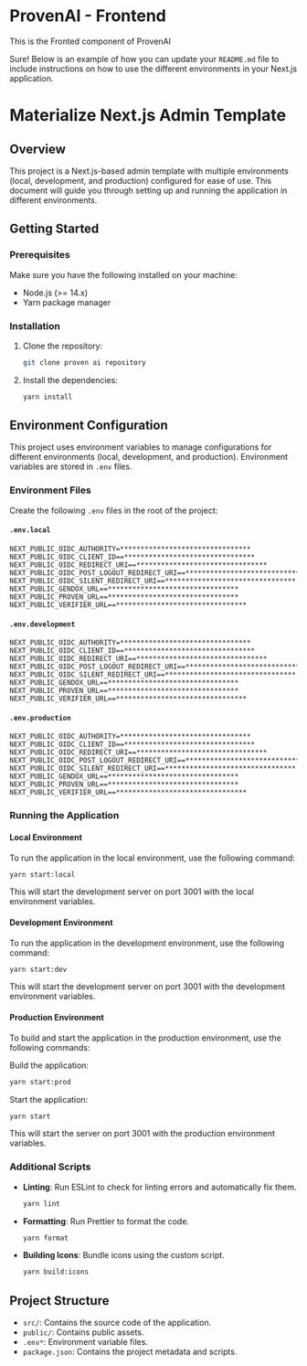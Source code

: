 # ProvenAI - Frontend

This is the Fronted component of ProvenAI

Sure! Below is an example of how you can update your `README.md` file to include instructions on how to use the different environments in your Next.js application.


# Materialize Next.js Admin Template

## Overview

This project is a Next.js-based admin template with multiple environments (local, development, and production) configured for ease of use. This document will guide you through setting up and running the application in different environments.

## Getting Started

### Prerequisites

Make sure you have the following installed on your machine:

- Node.js (>= 14.x)
- Yarn package manager

### Installation

1. Clone the repository:
   ```bash
   git clone proven ai repository
   
   ```

2. Install the dependencies:
   ```bash
   yarn install
   ```

## Environment Configuration

This project uses environment variables to manage configurations for different environments (local, development, and production). Environment variables are stored in `.env` files.

### Environment Files

Create the following `.env` files in the root of the project:

#### `.env.local`
```env
NEXT_PUBLIC_OIDC_AUTHORITY=********************************
NEXT_PUBLIC_OIDC_CLIENT_ID==********************************
NEXT_PUBLIC_OIDC_REDIRECT_URI==********************************
NEXT_PUBLIC_OIDC_POST_LOGOUT_REDIRECT_URI==********************************
NEXT_PUBLIC_OIDC_SILENT_REDIRECT_URI==********************************
NEXT_PUBLIC_GENDOX_URL==********************************
NEXT_PUBLIC_PROVEN_URL==********************************
NEXT_PUBLIC_VERIFIER_URL==********************************
```

#### `.env.development`
```env
NEXT_PUBLIC_OIDC_AUTHORITY=********************************
NEXT_PUBLIC_OIDC_CLIENT_ID==********************************
NEXT_PUBLIC_OIDC_REDIRECT_URI==********************************
NEXT_PUBLIC_OIDC_POST_LOGOUT_REDIRECT_URI==********************************
NEXT_PUBLIC_OIDC_SILENT_REDIRECT_URI==********************************
NEXT_PUBLIC_GENDOX_URL==********************************
NEXT_PUBLIC_PROVEN_URL==********************************
NEXT_PUBLIC_VERIFIER_URL==********************************
```

#### `.env.production`
```env
NEXT_PUBLIC_OIDC_AUTHORITY=********************************
NEXT_PUBLIC_OIDC_CLIENT_ID==********************************
NEXT_PUBLIC_OIDC_REDIRECT_URI==********************************
NEXT_PUBLIC_OIDC_POST_LOGOUT_REDIRECT_URI==********************************
NEXT_PUBLIC_OIDC_SILENT_REDIRECT_URI==********************************
NEXT_PUBLIC_GENDOX_URL==********************************
NEXT_PUBLIC_PROVEN_URL==********************************
NEXT_PUBLIC_VERIFIER_URL==********************************
```

### Running the Application

#### Local Environment

To run the application in the local environment, use the following command:
```bash
yarn start:local
```
This will start the development server on port 3001 with the local environment variables.

#### Development Environment

To run the application in the development environment, use the following command:
```bash
yarn start:dev
```
This will start the development server on port 3001 with the development environment variables.

#### Production Environment

To build and start the application in the production environment, use the following commands:

Build the application:
```bash
yarn start:prod
```

Start the application:
```bash
yarn start
```
This will start the server on port 3001 with the production environment variables.

### Additional Scripts

- **Linting**: Run ESLint to check for linting errors and automatically fix them.
  ```bash
  yarn lint
  ```

- **Formatting**: Run Prettier to format the code.
  ```bash
  yarn format
  ```

- **Building Icons**: Bundle icons using the custom script.
  ```bash
  yarn build:icons
  ```

## Project Structure

- `src/`: Contains the source code of the application.
- `public/`: Contains public assets.
- `.env*`: Environment variable files.
- `package.json`: Contains the project metadata and scripts.



